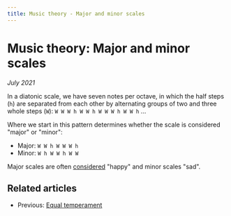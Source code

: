 ```yaml
---
title: Music theory - Major and minor scales
---
```

<script src="Sound.js"></script>

# Music theory: Major and minor scales

*July 2021*

<script>var d = 587.3295;</script>

In a diatonic scale, we have seven notes per octave, in which the half steps (`h`) are separated from each other by alternating groups of two and three whole steps (`W`): `W W W h W W h W W W h W W h` ...

Where we start in this pattern determines whether the scale is considered "major" or "minor":

* Major: `W W h W W W h`
* Minor: `W h W W h W W`

Major scales are often [considered](https://www.reddit.com/r/musictheory/comments/9wf9me/why_are_minor_keys_sad_and_major_keys_happy/) "happy" and minor scales "sad".

## Related articles

* Previous: [Equal temperament](05-EqualTemperament.html)
